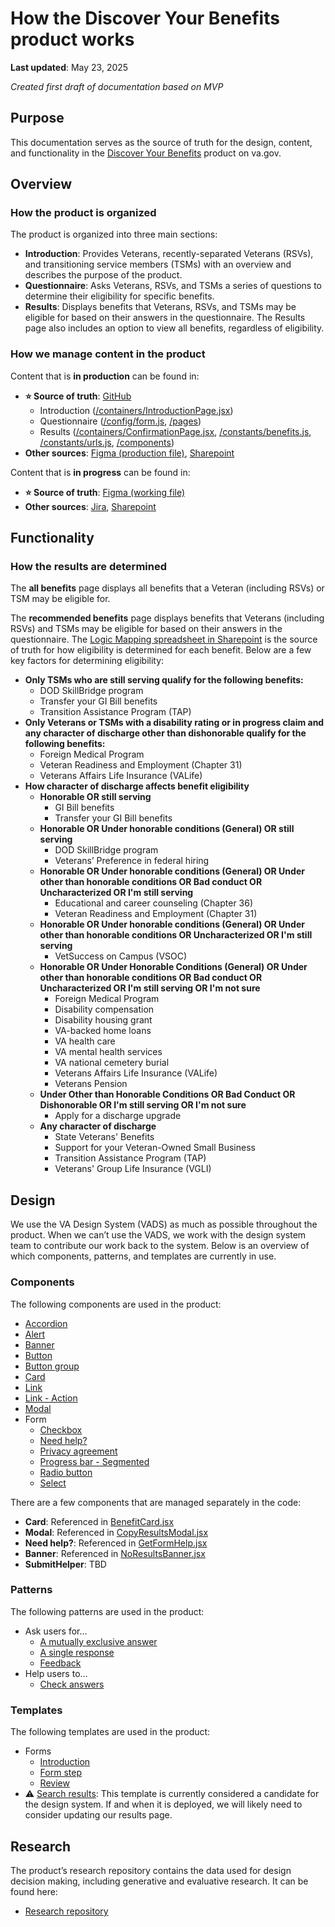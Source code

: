 # How the Discover Your Benefits product works

**Last updated**: May 23, 2025

*Created first draft of documentation based on MVP*

## Purpose
This documentation serves as the source of truth for the design, content, and functionality in the [Discover Your Benefits](https://www.va.gov/discover-your-benefits/introduction) product on va.gov.

## Overview

### How the product is organized

The product is organized into three main sections:
* **Introduction**: Provides Veterans, recently-separated Veterans (RSVs), and transitioning service members (TSMs) with an overview and describes the purpose of the product.
* **Questionnaire**: Asks Veterans, RSVs, and TSMs a series of questions to determine their eligibility for specific benefits.
* **Results**: Displays benefits that Veterans, RSVs, and TSMs may be eligible for based on their answers in the questionnaire. The Results page also includes an option to view all benefits, regardless of eligibility.

### How we manage content in the product

Content that is **in production** can be found in:
* **⭐️ Source of truth**: [GitHub](https://github.com/department-of-veterans-affairs/vets-website/tree/main/src/applications/discover-your-benefits)
    * Introduction ([/containers/IntroductionPage.jsx](https://github.com/department-of-veterans-affairs/vets-website/blob/main/src/applications/discover-your-benefits/containers/IntroductionPage.jsx))
    * Questionnaire ([/config/form.js](https://github.com/department-of-veterans-affairs/vets-website/blob/main/src/applications/discover-your-benefits/config/form.js), [/pages](https://github.com/department-of-veterans-affairs/vets-website/tree/main/src/applications/discover-your-benefits/pages))
    * Results ([/containers/ConfirmationPage.jsx](https://github.com/department-of-veterans-affairs/vets-website/blob/main/src/applications/discover-your-benefits/containers/ConfirmationPage.jsx), [/constants/benefits.js](https://github.com/department-of-veterans-affairs/vets-website/blob/main/src/applications/discover-your-benefits/constants/benefits.js), [/constants/urls.js](https://github.com/department-of-veterans-affairs/vets-website/blob/main/src/applications/discover-your-benefits/constants/urls.js), [/components](https://github.com/department-of-veterans-affairs/vets-website/tree/main/src/applications/discover-your-benefits/components))
* **Other sources**: [Figma (production file)](https://www.figma.com/design/e0L8mXXi5lqywARbnBy5Zx/%F0%9F%9A%80-Production---Version-2.5--Transition-experience-?m=auto&t=ODHjsOOxGnDsLBLf-6), [Sharepoint](https://dvagov.sharepoint.com/sites/VESPortfolioOpsManagement/Shared%20Documents/Forms/AllItems.aspx?FolderCTID=0x0120005D19BD4FFB74134285F70EC84B94C756&id=%2Fsites%2FVESPortfolioOpsManagement%2FShared%20Documents%2FProduct%20Lines%2FSeamless%20Experience%20Product%20Line%2FTransition%2FDesign%2C%20Content%2C%20and%20Logic&viewid=f0fefbdc%2D305b%2D4c46%2Dae6a%2D4872045e22d8)

Content that is **in progress** can be found in:
* **⭐️ Source of truth**: [Figma (working file)](https://www.figma.com/design/fRuATIubZQNSeQmnvxzqKY/%F0%9F%92%A1-Working-file--Transition-experience-?m=auto&t=ODHjsOOxGnDsLBLf-6)
* **Other sources**: [Jira](https://jira.devops.va.gov/secure/RapidBoard.jspa?rapidView=10991&projectKey=PTEMSVT&view=planning&issueLimit=100#), [Sharepoint](https://dvagov.sharepoint.com/sites/VESPortfolioOpsManagement/Shared%20Documents/Forms/AllItems.aspx?FolderCTID=0x0120005D19BD4FFB74134285F70EC84B94C756&id=%2Fsites%2FVESPortfolioOpsManagement%2FShared%20Documents%2FProduct%20Lines%2FSeamless%20Experience%20Product%20Line%2FTransition%2FDesign%2C%20Content%2C%20and%20Logic&viewid=f0fefbdc%2D305b%2D4c46%2Dae6a%2D4872045e22d8)

## Functionality

### How the results are determined

The **all benefits** page displays all benefits that a Veteran (including RSVs) or TSM may be eligible for.

The **recommended benefits** page displays benefits that Veterans (including RSVs) and TSMs may be eligible for based on their answers in the questionnaire. The [Logic Mapping spreadsheet in Sharepoint](https://dvagov.sharepoint.com/:x:/r/sites/VESPortfolioOpsManagement/_layouts/15/Doc.aspx?sourcedoc=%7BC0881268-34D7-4863-936A-DABCD4B7B15D%7D&file=MASTER%20Logic%20Mapping%20Spreadsheet%20-%2001NOV2024.xlsx&action=default&mobileredirect=true) is the source of truth for how eligibility is determined for each benefit. Below are a few key factors for determining eligibility:

* **Only TSMs who are still serving qualify for the following benefits:**
    * DOD SkillBridge program
    * Transfer your GI Bill benefits
    * Transition Assistance Program (TAP)
* **Only Veterans or TSMs with a disability rating or in progress claim and any character of discharge other than dishonorable qualify for the following benefits:**
    * Foreign Medical Program
    * Veteran Readiness and Employment (Chapter 31)
    * Veterans Affairs Life Insurance (VALife)
* **How character of discharge affects benefit eligibility**
    * **Honorable OR still serving**
        * GI Bill benefits
        * Transfer your GI Bill benefits
    * **Honorable OR Under honorable conditions (General) OR still serving**
        * DOD SkillBridge program
        * Veterans’ Preference in federal hiring
    * **Honorable OR Under honorable conditions (General) OR Under other than honorable conditions OR Bad conduct OR Uncharacterized OR I'm still serving**
        * Educational and career counseling (Chapter 36)
        * Veteran Readiness and Employment (Chapter 31)
    * **Honorable OR Under honorable conditions (General) OR Under other than honorable conditions OR Uncharacterized OR I'm still serving**
        * VetSuccess on Campus (VSOC)
    * **Honorable OR Under Honorable Conditions (General) OR Under other than honorable conditions OR Bad conduct OR Uncharacterized OR I'm still serving OR I'm not sure**
        * Foreign Medical Program
        * Disability compensation
        * Disability housing grant
        * VA-backed home loans
        * VA health care
        * VA mental health services
        * VA national cemetery burial
        * Veterans Affairs Life Insurance (VALife)
        * Veterans Pension
    * **Under Other than Honorable Conditions OR Bad Conduct OR Dishonorable OR I'm still serving OR I'm not sure**
        * Apply for a discharge upgrade
    * **Any character of discharge**
        * State Veterans' Benefits
        * Support for your Veteran-Owned Small Business
        * Transition Assistance Program (TAP)
        * Veterans' Group Life Insurance (VGLI)

## Design

We use the VA Design System (VADS) as much as possible throughout the product. When we can’t use the VADS, we work with the design system team to contribute our work back to the system. Below is an overview of which components, patterns, and templates are currently in use.

### Components

The following components are used in the product:
* [Accordion](https://design.va.gov/components/accordion)
* [Alert](https://design.va.gov/components/alert/)
* [Banner](https://design.va.gov/components/banner/)
* [Button](https://design.va.gov/components/button/)
* [Button group](https://design.va.gov/components/button/button-group)
* [Card](https://design.va.gov/components/card)
* [Link](https://design.va.gov/components/link/)
* [Link - Action](https://design.va.gov/components/link/action)
* [Modal](https://design.va.gov/components/modal/)
* Form
    * [Checkbox](https://design.va.gov/components/form/checkbox)
    * [Need help?](https://design.va.gov/components/form/need-help)
    * [Privacy agreement](https://design.va.gov/components/form/privacy-agreement)
    * [Progress bar - Segmented](https://design.va.gov/components/form/progress-bar-segmented)
    * [Radio button](https://design.va.gov/components/form/radio-button)
    * [Select](https://design.va.gov/components/form/select)

There are a few components that are managed separately in the code:
* **Card**: Referenced in [BenefitCard.jsx](https://github.com/department-of-veterans-affairs/vets-website/blob/main/src/applications/discover-your-benefits/components/BenefitCard.jsx)
* **Modal**: Referenced in [CopyResultsModal.jsx](https://github.com/department-of-veterans-affairs/vets-website/blob/main/src/applications/discover-your-benefits/components/CopyResultsModal.jsx)
* **Need help?**: Referenced in [GetFormHelp.jsx](https://github.com/department-of-veterans-affairs/vets-website/blob/main/src/applications/discover-your-benefits/components/GetFormHelp.jsx)
* **Banner**: Referenced in [NoResultsBanner.jsx](https://github.com/department-of-veterans-affairs/vets-website/blob/main/src/applications/discover-your-benefits/components/NoResultsBanner.jsx)
* **SubmitHelper**: TBD

### Patterns

The following patterns are used in the product:
* Ask users for…
    * [A mutually exclusive answer](https://design.va.gov/patterns/ask-users-for/a-mutually-exclusive-answer)
    * [A single response](https://design.va.gov/patterns/ask-users-for/a-single-response)
    * [Feedback](https://design.va.gov/patterns/ask-users-for/feedback)
* Help users to…
    * [Check answers](https://design.va.gov/patterns/help-users-to/check-answers)

### Templates

The following templates are used in the product:
* Forms
    * [Introduction](https://design.va.gov/templates/forms/introduction)
    * [Form step](https://design.va.gov/templates/forms/form-step)
    * [Review](https://design.va.gov/templates/forms/review)
* ⚠️ [Search results](https://design.va.gov/templates/search-results): This template is currently considered a candidate for the design system. If and when it is deployed, we will likely need to consider updating our results page.

## Research

The product’s research repository contains the data used for design decision making, including generative and evaluative research. It can be found here:
* [Research repository](https://github.com/department-of-veterans-affairs/va.gov-team/tree/master/products/vet-transition-support/research)
